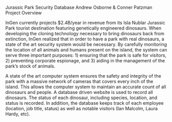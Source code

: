 Jurassic Park Security Database
Andrew Osborne & Conner Patzman
Project Overview

InGen currently projects $2.4B/year in revenue from its Isla Nublar Jurassic Park tourist destination featuring genetically engineered dinosaurs. When developing the cloning technology necessary to bring dinosaurs back from extinction, InGen realized that in order to have a park with real dinosaurs, a state of the art security system would be necessary. By carefully monitoring the location of all animals and humans present on the island, the system can serve three important purposes: 1) ensuring that the park is safe for visitors, 2) preventing corporate espionage, and 3) aiding in the management of the park’s stock of animals.

A state of the art computer system ensures the safety and integrity of the park with a massive network of cameras that covers every inch of the island. This allows the computer system to maintain an accurate count of all dinosaurs and people. A database driven website is used to record all dinosaurs. The status of each dinosaur, including species, location, and status is recorded. In addition, the database keeps track of each employee (location, job title, status) as well as notable visitors (Ian Malcolm, Laura Hardy, etc). 

